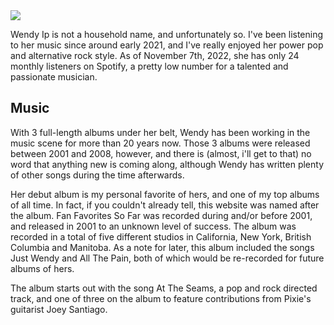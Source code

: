 <img src="../images/screenshots/wendyip1.png"/>

Wendy Ip is not a household name, and unfortunately so. I've been listening to her music since around early 2021, and I've really enjoyed her power pop and alternative rock style. As of November 7th, 2022, she has only 24 monthly listeners on Spotify, a pretty low number for a talented and passionate musician.

## Music

With 3 full-length albums under her belt, Wendy has been working in the music scene for more than 20 years now. Those 3 albums were released between 2001 and 2008, however, and there is (almost, i'll get to that) no word that anything new is coming along, although Wendy has written plenty of other songs during the time afterwards.

Her debut album is my personal favorite of hers, and one of my top albums of all time. In fact, if you couldn't already tell, this website was named after the album. Fan Favorites So Far was recorded during and/or before 2001, and released in 2001 to an unknown level of success. The album was recorded in a total of five different studios in California, New York, British Columbia and Manitoba. As a note for later, this album included the songs Just Wendy and All The Pain, both of which would be re-recorded for future albums of hers.

The album starts out with the song At The Seams, a pop and rock directed track, and one of three on the album to feature contributions from Pixie's guitarist Joey Santiago.
